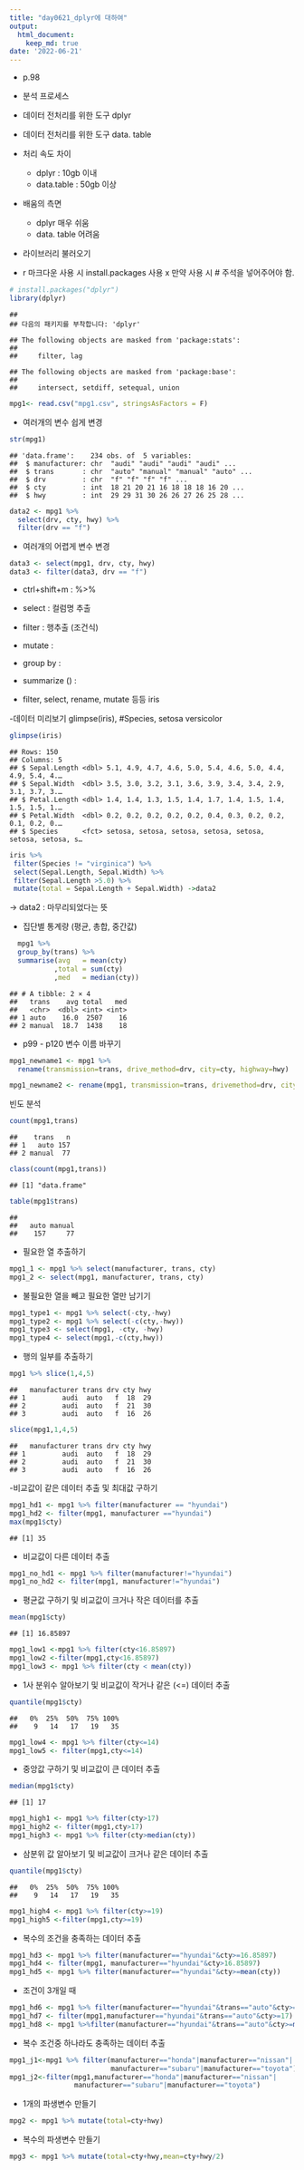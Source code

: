 ```yaml
---
title: "day0621_dplyr에 대하여"
output:
  html_document:
    keep_md: true
date: '2022-06-21'
---
```




- p.98
- 분석 프로세스

- 데이터 전처리를 위한 도구 dplyr
- 데이터 전처리를 위한 도구 data. table

- 처리 속도 차이
  - dplyr : 10gb 이내
  - data.table : 50gb 이상
  
- 배움의 측면 
  - dplyr 매우 쉬움
  - data. table 어려움
  
- 라이브러리 불러오기
- r 마크다운 사용 시 install.packages 사용 x 만약 사용 시 # 주석을 넣어주어야 함.

```r
# install.packages("dplyr")
library(dplyr)
```

```
## 
## 다음의 패키지를 부착합니다: 'dplyr'
```

```
## The following objects are masked from 'package:stats':
## 
##     filter, lag
```

```
## The following objects are masked from 'package:base':
## 
##     intersect, setdiff, setequal, union
```

```r
mpg1<- read.csv("mpg1.csv", stringsAsFactors = F)
```

- 여러개의 변수 쉽게 변경

```r
str(mpg1)
```

```
## 'data.frame':	234 obs. of  5 variables:
##  $ manufacturer: chr  "audi" "audi" "audi" "audi" ...
##  $ trans       : chr  "auto" "manual" "manual" "auto" ...
##  $ drv         : chr  "f" "f" "f" "f" ...
##  $ cty         : int  18 21 20 21 16 18 18 18 16 20 ...
##  $ hwy         : int  29 29 31 30 26 26 27 26 25 28 ...
```

```r
data2 <- mpg1 %>% 
  select(drv, cty, hwy) %>% 
  filter(drv == "f")
```

- 여러개의 어렵게 변수 변경

```r
data3 <- select(mpg1, drv, cty, hwy)
data3 <- filter(data3, drv == "f")
```

- ctrl+shift+m : %>% 
- select : 컬럼명 추출
- filter : 행추출 (조건식)
- mutate : 
- group by :
- summarize () :

- filter, select, rename, mutate 등등
iris

-데이터 미리보기
glimpse(iris),
 #Species, setosa versicolor

```r
glimpse(iris)
```

```
## Rows: 150
## Columns: 5
## $ Sepal.Length <dbl> 5.1, 4.9, 4.7, 4.6, 5.0, 5.4, 4.6, 5.0, 4.4, 4.9, 5.4, 4.…
## $ Sepal.Width  <dbl> 3.5, 3.0, 3.2, 3.1, 3.6, 3.9, 3.4, 3.4, 2.9, 3.1, 3.7, 3.…
## $ Petal.Length <dbl> 1.4, 1.4, 1.3, 1.5, 1.4, 1.7, 1.4, 1.5, 1.4, 1.5, 1.5, 1.…
## $ Petal.Width  <dbl> 0.2, 0.2, 0.2, 0.2, 0.2, 0.4, 0.3, 0.2, 0.2, 0.1, 0.2, 0.…
## $ Species      <fct> setosa, setosa, setosa, setosa, setosa, setosa, setosa, s…
```

```r
iris %>% 
 filter(Species != "virginica") %>% 
 select(Sepal.Length, Sepal.Width) %>%
 filter(Sepal.Length >5.0) %>% 
 mutate(total = Sepal.Length + Sepal.Width) ->data2
```
-> data2 : 마무리되었다는 뜻

- 집단별 통계량 (평균, 총합, 중간값)

```r
  mpg1 %>% 
  group_by(trans) %>% 
  summarise(avg   = mean(cty)
           ,total = sum(cty)
           ,med   = median(cty))   
```

```
## # A tibble: 2 × 4
##   trans    avg total   med
##   <chr>  <dbl> <int> <int>
## 1 auto    16.0  2507    16
## 2 manual  18.7  1438    18
```





- p99 - p120
변수 이름 바꾸기

```r
mpg1_newname1 <- mpg1 %>% 
  rename(transmission=trans, drive_method=drv, city=cty, highway=hwy)

mpg1_newname2 <- rename(mpg1, transmission=trans, drivemethod=drv, city=cty, highway=hwy)
```

빈도 분석

```r
count(mpg1,trans)
```

```
##    trans   n
## 1   auto 157
## 2 manual  77
```

```r
class(count(mpg1,trans))
```

```
## [1] "data.frame"
```

```r
table(mpg1$trans)
```

```
## 
##   auto manual 
##    157     77
```

- 필요한 열 추출하기

```r
mpg1_1 <- mpg1 %>% select(manufacturer, trans, cty)
mpg1_2 <- select(mpg1, manufacturer, trans, cty)
```
- 불필요한 열을 빼고 필요한 열만 남기기

```r
mpg1_type1 <- mpg1 %>% select(-cty,-hwy)
mpg1_type2 <- mpg1 %>% select(-c(cty,-hwy))
mpg1_type3 <- select(mpg1, -cty, -hwy)
mpg1_type4 <- select(mpg1,-c(cty,hwy))
```
- 행의 일부를 추출하기

```r
mpg1 %>% slice(1,4,5)
```

```
##   manufacturer trans drv cty hwy
## 1         audi  auto   f  18  29
## 2         audi  auto   f  21  30
## 3         audi  auto   f  16  26
```

```r
slice(mpg1,1,4,5)
```

```
##   manufacturer trans drv cty hwy
## 1         audi  auto   f  18  29
## 2         audi  auto   f  21  30
## 3         audi  auto   f  16  26
```
-비교값이 같은 데이터 추출 및 최대값 구하기

```r
mpg1_hd1 <- mpg1 %>% filter(manufacturer == "hyundai") 
mpg1_hd2 <- filter(mpg1, manufacturer =="hyundai")
max(mpg1$cty)
```

```
## [1] 35
```
- 비교값이 다른 데이터 추출

```r
mpg1_no_hd1 <- mpg1 %>% filter(manufacturer!="hyundai")
mpg1_no_hd2 <- filter(mpg1, manufacturer!="hyundai")
```

- 평균값 구하기 및 비교값이 크거나 작은 데이터를 추출

```r
mean(mpg1$cty)
```

```
## [1] 16.85897
```

```r
mpg1_low1 <-mpg1 %>% filter(cty<16.85897)
mpg1_low2 <-filter(mpg1,cty<16.85897)
mpg1_low3 <- mpg1 %>% filter(cty < mean(cty))
```
- 1사 분위수 알아보기 및 비교값이 작거나 같은 (<=) 데이터 추출

```r
quantile(mpg1$cty)
```

```
##   0%  25%  50%  75% 100% 
##    9   14   17   19   35
```

```r
mpg1_low4 <- mpg1 %>% filter(cty<=14)
mpg1_low5 <- filter(mpg1,cty<=14)
```
- 중앙값 구하기 및 비교값이 큰 데이터 추출

```r
median(mpg1$cty)
```

```
## [1] 17
```

```r
mpg1_high1 <- mpg1 %>% filter(cty>17)
mpg1_high2 <- filter(mpg1,cty>17)
mpg1_high3 <- mpg1 %>% filter(cty>median(cty))
```
- 삼분위 값 알아보기 및 비교값이 크거나 같은 데이터 추출

```r
quantile(mpg1$cty)
```

```
##   0%  25%  50%  75% 100% 
##    9   14   17   19   35
```

```r
mpg1_high4 <- mpg1 %>% filter(cty>=19)
mpg1_high5 <-filter(mpg1,cty>=19)
```
- 복수의 조건을 충족하는 데이터 추출

```r
mpg1_hd3 <- mpg1 %>% filter(manufacturer=="hyundai"&cty>=16.85897)
mpg1_hd4 <- filter(mpg1, manufacturer=="hyundai"&cty>16.85897)
mpg1_hd5 <- mpg1 %>% filter(manufacturer=="hyundai"&cty>=mean(cty))
```
- 조건이 3개일 때 

```r
mpg1_hd6 <- mpg1 %>% filter(manufacturer=="hyundai"&trans=="auto"&cty>=17)
mpg1_hd7 <- filter(mpg1,manufacturer=="hyundai"&trans=="auto"&cty>=17)
mpg1_hd8 <- mpg1 %>%filter(manufacturer=="hyundai"&trans=="auto"&cty>=median(mpg1$cty))
```
- 복수 조건중 하나라도 충족하는 데이터 추출

```r
mpg1_j1<-mpg1 %>% filter(manufacturer=="honda"|manufacturer=="nissan"|
                         manufacturer=="subaru"|manufacturer=="toyota")
mpg1_j2<-filter(mpg1,manufacturer=="honda"|manufacturer=="nissan"|
                manufacturer=="subaru"|manufacturer=="toyota")
```
- 1개의 파생변수 만들기

```r
mpg2 <- mpg1 %>% mutate(total=cty+hwy)
```
- 복수의 파생변수 만들기

```r
mpg3 <- mpg1 %>% mutate(total=cty+hwy,mean=cty+hwy/2)
```

